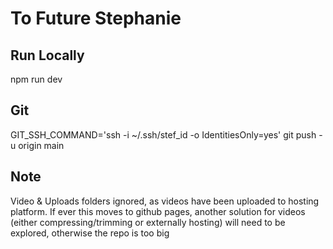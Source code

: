 # To Future Stephanie

## Run Locally
npm run dev

## Git
GIT_SSH_COMMAND='ssh -i ~/.ssh/stef_id -o IdentitiesOnly=yes' git push -u origin main


## Note
Video & Uploads folders ignored, as videos have been uploaded to hosting platform. If ever this moves to github pages, another solution for videos (either compressing/trimming or externally hosting) will need to be explored, otherwise the repo is too big